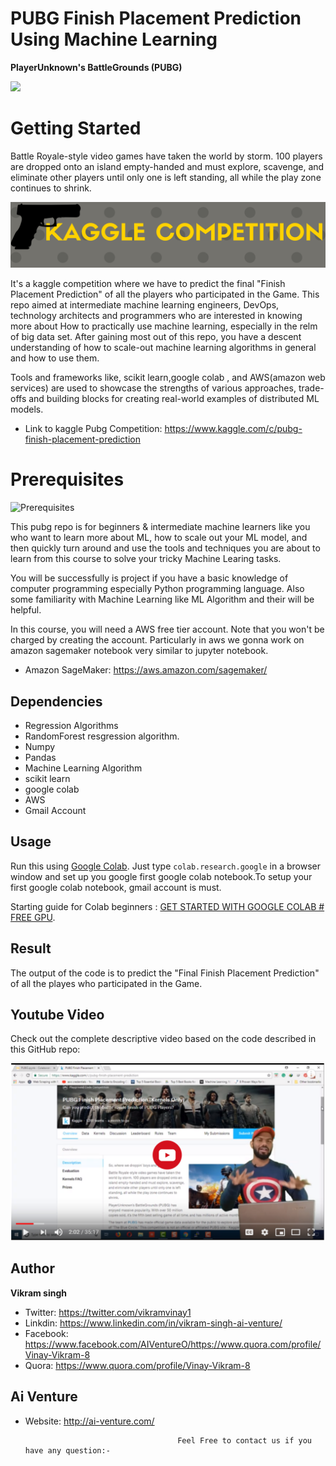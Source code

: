 # PUBG Finish Placement Prediction Using Machine Learning
<b>PlayerUnknown's BattleGrounds (PUBG)</b>

![](https://storage.googleapis.com/kaggle-media/competitions/PUBG/PUBG%20Inlay.jpg)



# Getting Started

Battle Royale-style video games have taken the world by storm. 100 players are dropped onto an island empty-handed and must explore, 
scavenge, and eliminate other players until only one is left standing, all while the play zone continues to shrink.

![Kaggle Image](https://raw.githubusercontent.com/AIVenture0/PubG-Win-prediction-using-ML/master/Image/kaggle.png)

It's a kaggle competition where we have to predict the final "Finish Placement Prediction" of all the players who participated in the Game.
This repo  aimed at intermediate machine learning engineers,
DevOps, technology architects and programmers who are interested in knowing more about How to practically use machine learning,
especially in the relm of big data set. After gaining most out of this repo, 
you have a descent understanding of how to scale-out machine learning algorithms in general and how to use them.


Tools and frameworks like, scikit learn,google colab , and AWS(amazon web services)  are used to showcase the strengths of various approaches, 
trade-offs and building blocks for creating real-world examples of distributed ML models.
- Link to kaggle Pubg Competition: https://www.kaggle.com/c/pubg-finish-placement-prediction 

# Prerequisites

![Prerequisites](https://media2.giphy.com/media/RV9yRyaeBJnFe/source.gif)

This pubg repo  is for beginners & intermediate machine learners like you who want to learn more about ML, 
how to scale out your ML model, and then quickly turn around and use the tools and techniques you are about to learn from this course to solve your tricky Machine Learing tasks.

You will be successfully is project  if you have a basic knowledge of computer programming especially Python programming language. 
Also some familiarity with Machine Learning like ML Algorithm and their  will be helpful.

In this course, you will need a AWS free tier account. Note that you won't be charged by creating the account.
Particularly in aws we gonna work on amazon sagemaker notebook very similar to jupyter notebook.
- Amazon SageMaker: https://aws.amazon.com/sagemaker/

## Dependencies 
* Regression Algorithms
* RandomForest resgression algorithm.
* Numpy 
* Pandas
* Machine Learning Algorithm
* scikit learn
* google colab 
* AWS
* Gmail Account

## Usage
Run this using [Google Colab](https://colab.research.google.com/). 
Just type `colab.research.google` in a browser window and set up you google first google colab notebook.To setup your first google colab
notebook, gmail account is must.

Starting guide for Colab beginners : [GET STARTED WITH GOOGLE COLAB # FREE GPU](http://ai-venture.com/get-started-with-google-colab-free-gpu/). 

## Result
The output of the code is to predict the  "Final Finish Placement Prediction" of all the playes who participated in the Game.

## Youtube Video
Check out  the complete descriptive video based on the code described in this GitHub repo:

[![Pubg](https://raw.githubusercontent.com/AIVenture0/PubG-Win-prediction-using-ML/master/Pubg.png)](https://youtu.be/V-ywy6XzrCE)

## Author
<b>Vikram singh</b>

- Twitter: https://twitter.com/vikramvinay1
- Linkdin: https://www.linkedin.com/in/vikram-singh-ai-venture/
- Facebook: https://www.facebook.com/AIVentureO/https://www.quora.com/profile/Vinay-Vikram-8
- Quora: https://www.quora.com/profile/Vinay-Vikram-8

## Ai Venture
- Website: http://ai-venture.com/

                                        Feel Free to contact us if you have any question:-
